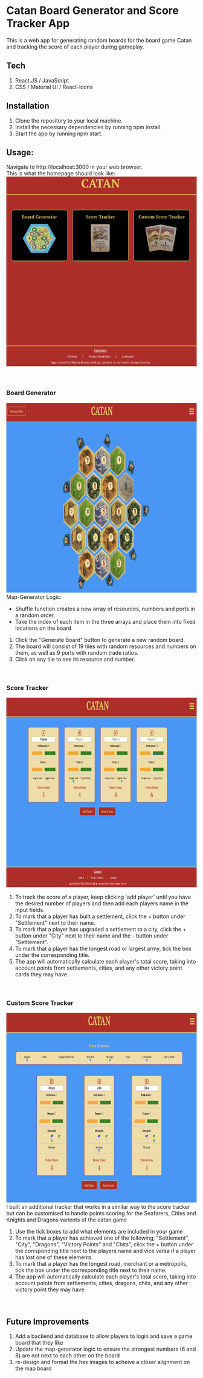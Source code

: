 # Catan Board Generator and Score Tracker App
This is a web app for generating random boards for the board game Catan and tracking the score of each player during gameplay.

## Tech 
1. React.JS / JavaScript
2. CSS / Material UI / React-Icons

## Installation
1. Clone the repository to your local machine.
2. Install the necessary dependencies by running npm install.
3. Start the app by running npm start.

## Usage:
Navigate to http://localhost:3000 in your web browser.<br>
This is what the homepage should look like: <br>
<img src="./Set-up/homepage.png" alt="Alt text" height="500"><br><br><br>

### Board Generator
<img src="./Set-up/mappage.png" alt="Alt text" height="500"><br>
Map-Generator Logic:<br>
- Shuffle function creates a new array of resources, numbers and ports in a random order.
- Take the index of each item in the three arrays and place them into fixed locations on the board

1. Click the "Generate Board" button to generate a new random board.
2. The board will consist of 19 tiles with random resources and numbers on them, as well as 9 ports with random trade ratios.
3. Click on any tile to see its resource and number.<br><br><br>


### Score Tracker
<img src="./Set-up/scorepage.png" alt="Alt text" height="500">

1. To track the score of a player, keep clicking 'add player' until you have the desired number of players and then add each players name in the input fields.
2. To mark that a player has built a settlement, click the + button under "Settlement" next to their name.
3. To mark that a player has upgraded a settlement to a city, click the + button under "City" next to their name and the - button under "Settlement".
4. To mark that a player has the longest road or largest army, tick the box under the corresponding title.
5. The app will automatically calculate each player's total score, taking into account points from settlements, cities, and any other victory point cards they may have.<br><br><br>


### Custom Score Tracker
<img src="./Set-up/custompage.png" alt="Alt text" height="500"><br>
I built an additional tracker that works in a similar way to the score tracker but can be customised to handle points scoring for the Seafarers, Cities and Knights and Dragons varients of the catan game

1. Use the tick boxes to add what elements are included in your game
2. To mark that a player has achieved one of the following, "Settlement", "City", "Dragons", "Victory Points" and "Chits", click the + button under the corrsponding title next to the players name and vice versa if a player has lost one of these elements
3. To mark that a player has the longest road, merchant or a metropolis, tick the box under the corresponding title next to their name.
4. The app will automatically calculate each player's total score, taking into account points from settlements, cities, dragons, chits, and any other victory point they may have.<br><br><br>


## Future Improvements
1. Add a backend and database to allow players to login and save a game board that they like
2. Update the map-generator logic to ensure the strongest numbers (6 and 8) are not next to each other on the board
3. re-design and format the hex images to acheive a closer alignment on the map board